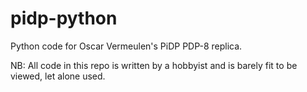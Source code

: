 # pidp-python
Python code for Oscar Vermeulen's PiDP PDP-8 replica.

NB: All code in this repo is written by a hobbyist and is barely fit to be viewed, let alone used.

